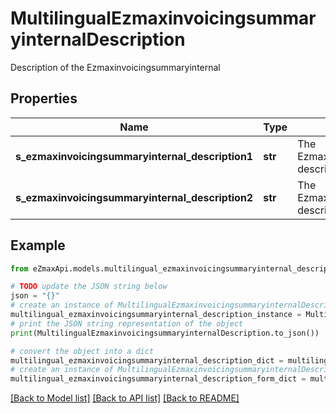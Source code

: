 # MultilingualEzmaxinvoicingsummaryinternalDescription

Description of the Ezmaxinvoicingsummaryinternal

## Properties

Name | Type | Description | Notes
------------ | ------------- | ------------- | -------------
**s_ezmaxinvoicingsummaryinternal_description1** | **str** | The Ezmaxinvoicingsummaryinternal description in French | [optional] 
**s_ezmaxinvoicingsummaryinternal_description2** | **str** | The Ezmaxinvoicingsummaryinternal description in English | [optional] 

## Example

```python
from eZmaxApi.models.multilingual_ezmaxinvoicingsummaryinternal_description import MultilingualEzmaxinvoicingsummaryinternalDescription

# TODO update the JSON string below
json = "{}"
# create an instance of MultilingualEzmaxinvoicingsummaryinternalDescription from a JSON string
multilingual_ezmaxinvoicingsummaryinternal_description_instance = MultilingualEzmaxinvoicingsummaryinternalDescription.from_json(json)
# print the JSON string representation of the object
print(MultilingualEzmaxinvoicingsummaryinternalDescription.to_json())

# convert the object into a dict
multilingual_ezmaxinvoicingsummaryinternal_description_dict = multilingual_ezmaxinvoicingsummaryinternal_description_instance.to_dict()
# create an instance of MultilingualEzmaxinvoicingsummaryinternalDescription from a dict
multilingual_ezmaxinvoicingsummaryinternal_description_form_dict = multilingual_ezmaxinvoicingsummaryinternal_description.from_dict(multilingual_ezmaxinvoicingsummaryinternal_description_dict)
```
[[Back to Model list]](../README.md#documentation-for-models) [[Back to API list]](../README.md#documentation-for-api-endpoints) [[Back to README]](../README.md)


